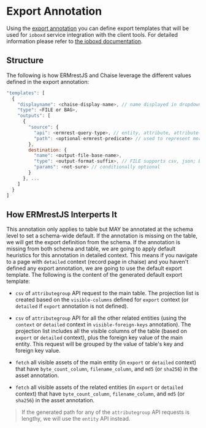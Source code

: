 # Export Annotation

Using the [export annotation](annotation.md#tag-2019-export) you can define export templates that will be used for `ioboxd` service integration with the client tools. For detailed information please refer to [the ioboxd documentation](https://github.com/informatics-isi-edu/ioboxd/blob/master/doc/integration.md).


## Structure

The following is how ERMrestJS and Chaise leverage the different values defined in the export annotation:

```js
"templates": [
  {
    "displayname": <chaise-display-name>, // name displayed in dropdown menu in the client
    "type": <FILE or BAG>,
    "outputs": [
      {
        "source": {
          "api": <ermrest-query-type>, // entity, attribute, attribute-group
          "path": <optional-ermrest-predicate> // used to represent more complex queries
        },
        destination: {
          "name": <output-file-base-name>,
          "type": <output-format-suffix>, // FILE supports csv, json; BAG supports csv, json, fetch(?), download(?)
          "params": <not-sure> // conditionally optional
        }
      }, ...
    ]
  }
]
```

## How ERMrestJS Interperts It

This annotation only applies to table but MAY be annotated at the schema level to set a schema-wide default. If the annotation is missing on the table, we will get the export definition from the schema. If the annotation is missing from both schema and table, we are going to apply default heuristics for this annotation in detailed context. This means if you navigate to a page with `detailed` context (record page in chaise) and you haven't defined any export annotation, we are going to use the default export template. The following is the content of the generated default export template:

- `csv` of `attributegroup` API request to the main table. The projection list is created based on the `visible-columns` defined for `export` context (or `detailed` if `export` annotation is not defined).

- `csv` of `attributegroup` API for all the other related entities (using the `context` or `detailed` context in `visible-foreign-keys` annotation). The projection list includes all the visible columns of the table (based on `export` or `detailed` context), plus the foreign key value of the main entity. This request will be grouped by the value of table's key and foreign key value.

- `fetch` all visible assets of the main entity (in `export` or `detailed` context) that have `byte_count_column`, `filename_column`, and `md5` (or `sha256`) in the asset annotation.

- `fetch` all visible assets of the related entities (in `export` or `detailed` context) that have `byte_count_column`, `filename_column`, and `md5` (or `sha256`) in the asset annotation.

> If the generated path for any of the `attributegroup` API requests is lengthy, we will use the `entity` API instead.
